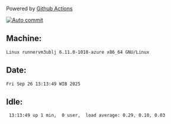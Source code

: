 Powered by [Github Actions](https://github.com/features/actions)

[![Auto commit](https://github.com/hiage/workstation/workflows/Auto%20commit/badge.svg)](https://github.com/hiage/workstation/actions?query=workflow%3A%22Auto+commit%22)

## Machine:
```
Linux runnervm3ublj 6.11.0-1018-azure x86_64 GNU/Linux
```
## Date:
```
Fri Sep 26 13:13:49 WIB 2025
```
## Idle:
```
 13:13:49 up 1 min,  0 user,  load average: 0.29, 0.10, 0.03
```
